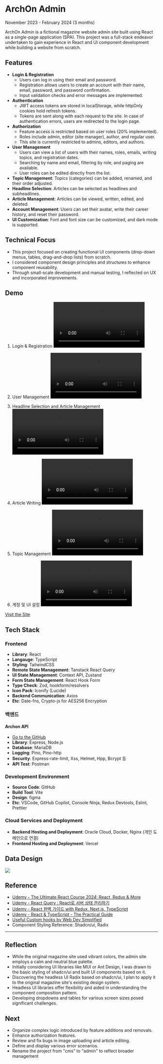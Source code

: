 # ArchOn Admin

November 2023 - February 2024 (3 months)

ArchOn Admin is a fictional magazine website admin site built using React as a single-page application (SPA). This project was a full-stack endeavor undertaken to gain experience in React and UI component development while building a website from scratch.

## Features

- **Login & Registration**
  - Users can log in using their email and password.
  - Registration allows users to create an account with their name, email, password, and password confirmation.
  - Input validation checks and error messages are implemented.
- **Authentication**
  - JWT access tokens are stored in localStorage, while httpOnly cookies hold refresh tokens.
  - Tokens are sent along with each request to the site. In case of authentication errors, users are redirected to the login page.
- **Authorization**
  - Feature access is restricted based on user roles (20% implemented).
  - Roles include admin, editor (site manager), author, and regular user.
  - This site is currently restricted to admins, editors, and authors.
- **User Management**
  - Users can view a list of users with their names, roles, emails, writing topics, and registration dates.
  - Searching by name and email, filtering by role, and paging are available.
  - User roles can be edited directly from the list.
- **Topic Management**: Topics (categories) can be added, renamed, and their order adjusted.
- **Headline Selection**: Articles can be selected as headlines and subheadlines.
- **Article Management**: Articles can be viewed, written, edited, and deleted.
- **Account Management**: Users can set their avatar, write their career history, and reset their password.
- **UI Customization**: Font and font size can be customized, and dark mode is supported.

## Technical Focus
- This project focused on creating functional UI components (drop-down menus, tables, drag-and-drop lists) from scratch.
- I considered component design principles and structures to enhance component reusability.
- Through small-scale development and manual testing, I reflected on UX and incorporated improvements.

## Demo
1. Login & Registration
<video src="https://github.com/urbanscratcher/project-archon-cms/assets/17016494/170e361f-c1a2-4c92-8aac-646e02608363" controls></video>

2. User Management
<video src="https://github.com/urbanscratcher/project-archon-cms/assets/17016494/6b4e4843-6184-4eb2-abb4-fe9cb4066d1d" controls></video>

3. Headline Selection and Article Management
<video src="https://github.com/urbanscratcher/project-archon-cms/assets/17016494/a5c151fe-f05a-4b7d-8494-dcccac5810d0" controls></video>

4. Article Writing
<video src="https://github.com/urbanscratcher/project-archon-cms/assets/17016494/7a1a58da-cfb3-493f-b517-9a0a941df87e" controls></video>

5. Topic Management
<video src="https://github.com/urbanscratcher/project-archon-cms/assets/17016494/884c6258-3b3f-41e3-afa6-eae220769a21" controls></video>

6. 계정 및 UI 설정
<video src="https://github.com/urbanscratcher/project-archon-cms/assets/17016494/884c6258-3b3f-41e3-afa6-eae220769a21" controls></video>

[Visit the Site](https://project-archon-cms.vercel.app/)

## Tech Stack
### Frontend
- **Library**: React
- **Langauge**: TypeScript
- **Styling**: TailwindCSS
- **Remote State Management**: Tanstack React Query
- **UI State Management**: Context API, Zustand
- **Form State Management**: React Hook Form
- **Type Check**: Zod, hookform/resolvers
- **Icon Pack**: Iconify (Lucide)
- **Backend Communication**: Axios
- **Etc**: Date-fns, Crypto-js for AES256 Encryption

### 백엔드
#### Archon API
- [Go to the GitHub](https://github.com/urbanscratcher/project-archon-api)
- **Library**: Express, Node.js
- **Database**: MariaDB
- **Logging**: Pino, Pino-http
- **Security**: Express-rate-limit, Xss, Helmet, Hpp, Bcrypt 등
- **API Test**: Postman

### Development Environment
- **Source Code**: GitHub
- **Build Tool**: Vite
- **Design**: figma
- **Etc**: VSCode, GitHub Copilot, Console Ninja, Redux Devtools, Eslint, Prettier

### Cloud Services and Deployment
- **Backend Hosting and Deployment**: Oracle Cloud, Docker, Nginx (개인 도메인으로 연결)
- **Frontend Hosting and Deployment**: Vercel

## Data Design
<img src="https://github.com/urbanscratcher/project-archon-cms/assets/17016494/9002b34c-0797-4495-b2d4-ff48c5b99ac8" />

## Reference

- [Udemy - The Ultimate React Course 2024: React, Redux & More](https://www.udemy.com/course/the-ultimate-react-course)
- [Udemy - React Query : React로 서버 상태 관리하기](https://www.udemy.com/course/react-query-react)
- [Udemy -
  React 완벽 가이드 with Redux, Next.js, TypeScript](https://www.udemy.com/course/best-react)
- [Udemy - React & TypeScript - The Practical Guide](https://www.udemy.com/course/react-typescript-the-practical-guide)
- [Useful Custom hooks by Web Dev Simplified](https://github.com/WebDevSimplified/useful-custom-react-hooks/tree/main)
- Component Styling Reference: Shadcn/ui, Radix

---

## Reflection

- While the original magazine site used vibrant colors, the admin site employs a calm and neutral blue palette.
- Initially considering UI libraries like MUI or Ant Design, I was drawn to the basic styling of shadcn/ui and built UI components based on it.
- Discovering the headless UI Radix based on shadcn/ui, I plan to apply it to the original magazine site's existing design system.
- Headless UI libraries offer flexibility and aided in understanding the component composition pattern.
- Developing dropdowns and tables for various screen sizes posed significant challenges.

## Next
- Organize complex logic introduced by feature additions and removals.
- Enhance authorization features.
- Review and fix bugs in image uploading and article editing.
- Define and display various error scenarios.
- Rename the project from "cms" to "admin" to reflect broader management
